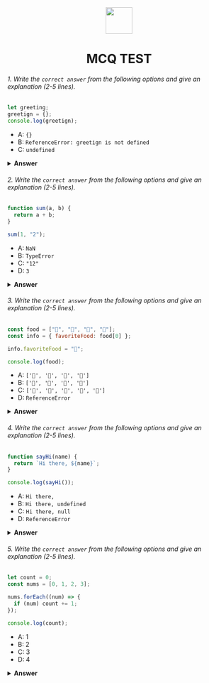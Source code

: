 <div align="center">
  <img height="60" src="https://edurev.gumlet.io/AllImages/original/ApplicationImages/CourseImages/944e5d47-8c55-4a89-91e5-22ab5f2798fc_CI.png">
  <h1>MCQ TEST</h1>
</div>

###### 1. Write the `correct answer` from the following options and give an explanation (2-5 lines).

```javascript
let greeting;
greetign = {};
console.log(greetign);
```

- A: `{}`
- B: `ReferenceError: greetign is not defined`
- C: `undefined`

<details><summary><b>Answer</b></summary>
<p>

#### Answer: B

<i>Explanation: In the code provided, there is a typographical error. The variable is declared as "greeting," but it is assigned a value under the name "greetign." Due to this misspelling, when you try to log the variable "greetign," JavaScript will throw a ReferenceError because "greetign" is not defined..</i>

</p>
</details>

###### 2. Write the `correct answer` from the following options and give an explanation (2-5 lines).

```javascript
function sum(a, b) {
  return a + b;
}

sum(1, "2");
```

- A: `NaN`
- B: `TypeError`
- C: `"12"`
- D: `3`

<details><summary><b>Answer</b></summary>
<p>

#### Answer: D

<i>Explanation: JavaScript is a weakly typed language, so when you use the + operator to add values, it performs type coercion if the operands are of different types. In this case, 1 is a number, and "2" is a string. JavaScript will attempt to convert the string to a number and then add them together, result in 3.</i>

</p>
</details>

###### 3. Write the `correct answer` from the following options and give an explanation (2-5 lines).

```javascript
const food = ["🍕", "🍫", "🥑", "🍔"];
const info = { favoriteFood: food[0] };

info.favoriteFood = "🍝";

console.log(food);
```

- A: `['🍕', '🍫', '🥑', '🍔']`
- B: `['🍝', '🍫', '🥑', '🍔']`
- C: `['🍝', '🍕', '🍫', '🥑', '🍔']`
- D: `ReferenceError`

<details><summary><b>Answer</b></summary>
<p>

#### Answer: A

<i>In this code, we first create an array food containing four emoji elements. Then, we create an object info with a property favoriteFood that initially references the first element of the food array, which is "🍕".Later in the code, we change the value of info.favoriteFood to "🍝", but this does not affect the food array in any way. The food array remains unchanged, and when we log it to the console, it will still contain the original elements "🍕", "🍫", "🥑", "🍔".</i>

</p>
</details>

###### 4. Write the `correct answer` from the following options and give an explanation (2-5 lines).

```javascript
function sayHi(name) {
  return `Hi there, ${name}`;
}

console.log(sayHi());
```

- A: `Hi there,`
- B: `Hi there, undefined`
- C: `Hi there, null`
- D: `ReferenceError`

<details><summary><b>Answer</b></summary>
<p>

#### Answer: B

<i>Explanation: In the sayHi function, there is a parameter name which is expected to be passed when calling the function. However, when sayHi() is called without passing any argument, name is undefined. The template string includes this undefined value, resulting in "Hi there, undefined" being returned and logged to the console.</i>

</p>
</details>

###### 5. Write the `correct answer` from the following options and give an explanation (2-5 lines).

```javascript
let count = 0;
const nums = [0, 1, 2, 3];

nums.forEach((num) => {
  if (num) count += 1;
});

console.log(count);
```

- A: 1
- B: 2
- C: 3
- D: 4

<details><summary><b>Answer</b></summary>
<p>

#### Answer: C

<i>Explanation:  The forEach method iterates over each element in the nums array. In this case, the callback function inside the forEach checks if num is truthy (i.e., not equal to 0). For the elements 1, 2, and 3 in the array, this condition is true, so the count variable is incremented for each of these elements. As a result, count becomes 3, and that value is logged to the console..</i>

</p>
</details>
